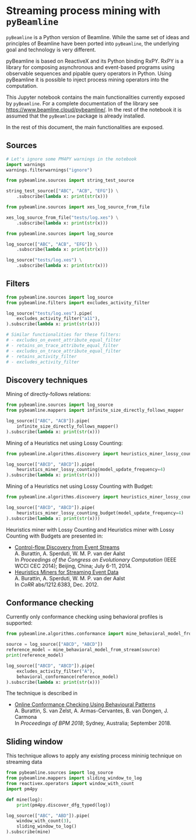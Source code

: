 # Streaming process mining with `pyBeamline`

`pyBeamline` is a Python version of Beamline. While the same set of ideas and principles of Beamline have been ported into `pyBeamline`, the underlying goal and technology is very different.

pyBeamline is based on ReactiveX and its Python binding RxPY. RxPY is a library for composing asynchronous and event-based programs using observable sequences and pipable query operators in Python. Using pyBeamline it is possible to inject process mining operators into the computation.

This Jupyter notebook contains the main functionalities currently exposed by `pyBeamline`. For a complete documentation of the library see https://www.beamline.cloud/pybeamline/. In the rest of the notebook it is assumed that the `pyBeamline` package is already installed.

In the rest of this document, the main functionalities are exposed.

## Sources

```python
# Let's ignore some PM4PY warnings in the notebook
import warnings
warnings.filterwarnings("ignore")
```
```python
from pybeamline.sources import string_test_source

string_test_source(["ABC", "ACB", "EFG"]) \
    .subscribe(lambda x: print(str(x)))
```
```python
from pybeamline.sources import xes_log_source_from_file

xes_log_source_from_file("tests/log.xes") \
    .subscribe(lambda x: print(str(x)))
```
```python
from pybeamline.sources import log_source

log_source(["ABC", "ACB", "EFG"]) \
    .subscribe(lambda x: print(str(x)))

log_source("tests/log.xes") \
    .subscribe(lambda x: print(str(x)))
```

## Filters
```python
from pybeamline.sources import log_source
from pybeamline.filters import excludes_activity_filter

log_source("tests/log.xes").pipe(
    excludes_activity_filter("a11"),
).subscribe(lambda x: print(str(x)))

# Similar functionalities for these filters:
# - excludes_on_event_attribute_equal_filter
# - retains_on_trace_attribute_equal_filter
# - excludes_on_trace_attribute_equal_filter
# - retains_activity_filter
# - excludes_activity_filter
```

## Discovery techniques

Mining of directly-follows relations:

```python
from pybeamline.sources import log_source
from pybeamline.mappers import infinite_size_directly_follows_mapper

log_source(["ABC", "ACB"]).pipe(
    infinite_size_directly_follows_mapper()
).subscribe(lambda x: print(str(x)))
```

Mining of a Heuristics net using Lossy Counting:

```python
from pybeamline.algorithms.discovery import heuristics_miner_lossy_counting

log_source(["ABCD", "ABCD"]).pipe(
    heuristics_miner_lossy_counting(model_update_frequency=4)
).subscribe(lambda x: print(str(x)))
```

Mining of a Heuristics net using Lossy Counting with Budget:

```python
from pybeamline.algorithms.discovery import heuristics_miner_lossy_counting_budget

log_source(["ABCD", "ABCD"]).pipe(
    heuristics_miner_lossy_counting_budget(model_update_frequency=4)
).subscribe(lambda x: print(str(x)))
```

Heuristics miner with Lossy Counting and Heuristics miner with Lossy Counting with Budgets are presented in:
* [Control-flow Discovery from Event Streams](https://andrea.burattin.net/publications/2014-cec)  
A. Burattin, A. Sperduti, W. M. P. van der Aalst  
In *Proceedings of the Congress on Evolutionary Computation* (IEEE WCCI CEC 2014); Beijing, China; July 6-11, 2014.
* [Heuristics Miners for Streaming Event Data](https://andrea.burattin.net/publications/2012-corr-stream)  
A. Burattin, A. Sperduti, W. M. P. van der Aalst  
In *CoRR* abs/1212.6383, Dec. 2012.

## Conformance checking

Currently only conformance checking using behavioral profiles is supported:

```python
from pybeamline.algorithms.conformance import mine_behavioral_model_from_stream, behavioral_conformance

source = log_source(["ABCD", "ABCD"])
reference_model = mine_behavioral_model_from_stream(source)
print(reference_model)

log_source(["ABCD", "ABCD"]).pipe(
    excludes_activity_filter("A"),
    behavioral_conformance(reference_model)
).subscribe(lambda x: print(str(x)))
```

The technique is described in
* [Online Conformance Checking Using Behavioural Patterns](https://andrea.burattin.net/publications/2018-bpm)  
A. Burattin, S. van Zelst, A. Armas-Cervantes, B. van Dongen, J. Carmona  
In *Proceedings of BPM 2018*; Sydney, Australia; September 2018.

## Sliding window

This technique allows to apply any existing process mininig technique on streaming data

```python
from pybeamline.sources import log_source
from pybeamline.mappers import sliding_window_to_log
from reactivex.operators import window_with_count
import pm4py

def mine(log):
    print(pm4py.discover_dfg_typed(log))

log_source(["ABC", "ABD"]).pipe(
    window_with_count(3),
    sliding_window_to_log()
).subscribe(mine)
```